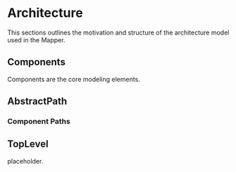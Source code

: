 # Architecture

This sections outlines the motivation and structure of the architecture model
used in the Mapper.

## Components
Components are the core modeling elements.

## AbstractPath

### Component Paths



## TopLevel
placeholder.
